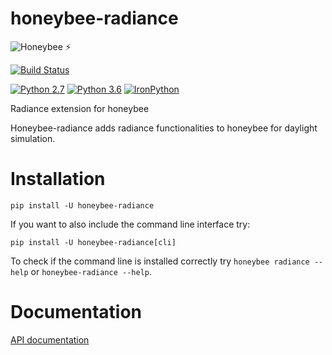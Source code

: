 # honeybee-radiance

![Honeybee](https://www.ladybug.tools/assets/img/honeybee.png) :zap:

[![Build Status](https://travis-ci.org/ladybug-tools/honeybee-radiance.svg?branch=master)](https://travis-ci.org/ladybug-tools/honeybee-radiance)

[![Python
2.7](https://img.shields.io/badge/python-2.7-green.svg)](https://www.python.org/downloads/release/python-270/)
[![Python
3.6](https://img.shields.io/badge/python-3.6-blue.svg)](https://www.python.org/downloads/release/python-360/)
[![IronPython](https://img.shields.io/badge/ironpython-2.7-red.svg)](https://github.com/IronLanguages/ironpython2/releases/tag/ipy-2.7.8/)

Radiance extension for honeybee

Honeybee-radiance adds radiance functionalities to honeybee for daylight simulation.

# Installation

`pip install -U honeybee-radiance`

If you want to also include the command line interface try:

`pip install -U honeybee-radiance[cli]`

To check if the command line is installed correctly try `honeybee radiance --help` or
`honeybee-radiance --help`.

# Documentation

[API documentation](https://www.ladybug.tools/honeybee-radiance/docs/)
